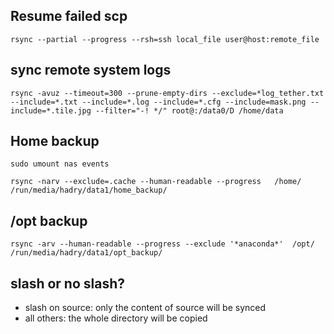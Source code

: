 ## Resume failed scp
`rsync --partial --progress --rsh=ssh local_file user@host:remote_file`

## sync remote system logs
`rsync -avuz --timeout=300 --prune-empty-dirs --exclude=*log_tether.txt --include=*.txt --include=*.log --include=*.cfg --include=mask.png --include=*.tile.jpg --filter="-! */" root@:/data0/D /home/data`

## Home backup
`sudo umount nas events`

`rsync -narv --exclude=.cache --human-readable --progress   /home/ /run/media/hadry/data1/home_backup/`


## /opt backup
`rsync -arv --human-readable --progress --exclude '*anaconda*'  /opt/ /run/media/hadry/data1/opt_backup/`

## slash or no slash?
 - slash on source: only the content of source will be synced
 - all others: the whole directory will be copied
 
